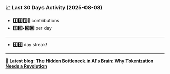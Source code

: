 <!--START_STATS-->
### 📈 Last 30 Days Activity (2025-08-08)  
- **1️⃣5️⃣1️⃣🎱** contributions  
- **5️⃣0️⃣•6️⃣0️⃣** per day
---
- **6️⃣9️⃣** day streak!
---
📝 **Latest blog:** [**The Hidden Bottleneck in AI's Brain: Why Tokenization Needs a Revolution**](https://andriak.com/blog/tokenization-revolution)
<!--END_STATS-->
